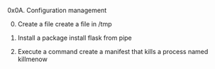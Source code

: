 0x0A. Configuration management

0. Create a file
create a file in /tmp

1. Install a package
install flask from pipe

2. Execute a command
create a manifest that kills a process named killmenow

